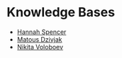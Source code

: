 # Knowledge Bases

* [Hannah Spencer](https://hannah-6.gitbook.io/knowledgebase/)
* [Matous Dzivjak](https://wiki.dzx.cz/)
* [Nikita Voloboev](https://wiki.nikitavoloboev.xyz/)
